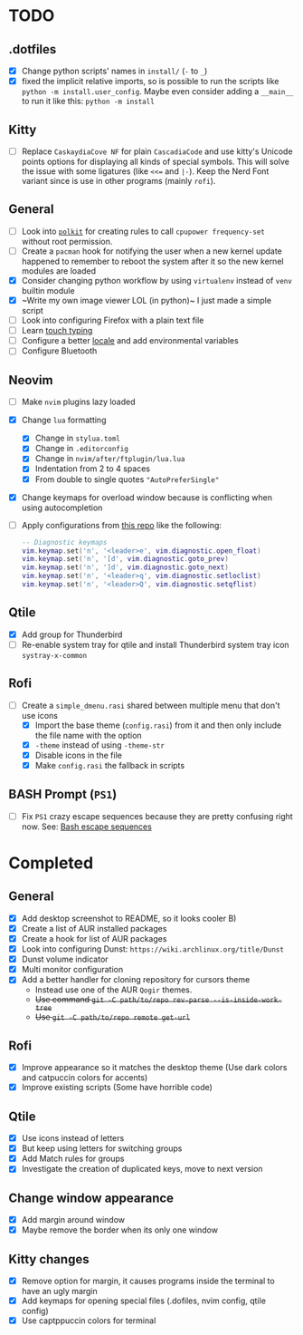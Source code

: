 # TODO

## .dotfiles

- [x] Change python scripts' names in `install/` (`-` to `_`)
- [x] fixed the implicit relative imports, so is possible to run the scripts like
      `python -m install.user_config`. Maybe even consider adding a `__main__`
      to run it like this: `python -m install`

## Kitty

- [ ] Replace `CaskaydiaCove NF` for plain `CascadiaCode` and use kitty's Unicode points
      options for displaying all kinds of special symbols. This will solve the issue with
      some ligatures (like `<<=` and `|-`). Keep the Nerd Font variant since is use in other
      programs (mainly `rofi`).

## General

- [ ] Look into [`polkit`](https://polkit.pages.freedesktop.org/polkit/) for creating rules to
      call `cpupower frequency-set` without root permission.
- [ ] Create a `pacman` hook for notifying the user when a new kernel update happened
      to remember to reboot the system after it so the new kernel modules are loaded
- [x] Consider changing python workflow by using `virtualenv` instead of `venv` builtin module
- [x] ~Write my own image viewer LOL (in python)~ I just made a simple script
- [ ] Look into configuring Firefox with a plain text file
- [ ] Learn [touch typing](https://www.typingclub.com/)
- [ ] Configure a better [locale](https://wiki.archlinux.org/title/Locale) and add environmental variables
- [ ] Configure Bluetooth

## Neovim

- [ ] Make `nvim` plugins lazy loaded
- [x] Change `lua` formatting
  - [x] Change in `stylua.toml`
  - [x] Change in `.editorconfig`
  - [x] Change in `nvim/after/ftplugin/lua.lua`
  - [x] Indentation from 2 to 4 spaces
  - [x] From double to single quotes `"AutoPreferSingle"`
- [x] Change keymaps for overload window because is conflicting when using autocompletion
- [ ] Apply configurations from [this repo](https://github.com/mjlbach/starter.nvim)
      like the following:

  ```lua
  -- Diagnostic keymaps
  vim.keymap.set('n', '<leader>e', vim.diagnostic.open_float)
  vim.keymap.set('n', '[d', vim.diagnostic.goto_prev)
  vim.keymap.set('n', ']d', vim.diagnostic.goto_next)
  vim.keymap.set('n', '<leader>q', vim.diagnostic.setloclist)
  vim.keymap.set('n', '<leader>Q', vim.diagnostic.setqflist)
  ```


## Qtile
- [x] Add group for Thunderbird
- [ ] Re-enable system tray for qtile and install Thunderbird system tray icon `systray-x-common`

## Rofi
- [ ] Create a `simple_dmenu.rasi` shared between multiple menu that don't use icons
  - [x] Import the base theme (`config.rasi`) from it and then only include the file name with the option
  - [x] `-theme` instead of using `-theme-str`
  - [x] Disable icons in the file
  - [x] Make `config.rasi` the fallback in scripts

## BASH Prompt (`PS1`)

- [ ] Fix `PS1` crazy escape sequences because they are pretty confusing right now. See: [Bash escape sequences](/notes/tips.md#bash-escape-sequences)


# Completed

## General

- [x] Add desktop screenshot to README, so it looks cooler B)
- [x] Create a list of AUR installed packages
- [x] Create a hook for list of AUR packages
- [x] Look into configuring Dunst: `https://wiki.archlinux.org/title/Dunst`
- [x] Dunst volume indicator
- [x] Multi monitor configuration
- [x] Add a better handler for cloning repository for cursors theme
  - Instead use one of the AUR `Qogir` themes.
  - ~~Use command `git -C path/to/repo rev-parse --is-inside-work-tree`~~
  - ~~Use `git -C path/to/repo remote get-url`~~

## Rofi
- [x] Improve appearance so it matches the desktop theme (Use dark colors and catpuccin colors for accents)
- [x] Improve existing scripts (Some have horrible code)

## Qtile
- [x] Use icons instead of letters
- [x] But keep using letters for switching groups
- [x] Add Match rules for groups
- [x] Investigate the creation of duplicated keys, move to next version

## Change window appearance
- [x] Add margin around window
- [x] Maybe remove the border when its only one window

## Kitty changes
- [x] Remove option for margin, it causes programs inside the terminal to have an ugly margin
- [x] Add keymaps for opening special files (.dofiles, nvim config, qtile config)
- [x] Use captppuccin colors for terminal
